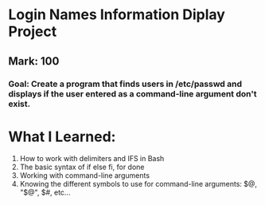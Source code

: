 # Login Names Information Diplay Project
## Mark: 100
### Goal: Create a program that finds users in /etc/passwd and displays if the user entered as a command-line argument don't exist. 

# What I Learned:
1. How to work with delimiters and IFS in Bash
2. The basic syntax of if else fi, for done
3. Working with command-line arguments
4. Knowing the different symbols to use for command-line arguments: \$@, \"$@\", $#, etc...
